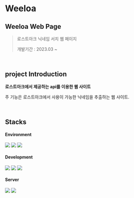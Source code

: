 # Weeloa

## Weeloa Web Page
> 로스트아크 닉네임 서치 웹 페이지
> 
> 개발기간 : 2023.03 ~ 

<br>

## project Introduction
**로스트아크에서 제공하는 api를 이용한 웹 사이트**<br>
        
주 기능은 로스트아크에서 사용이 가능한 닉네임을 추출하는 웹 사이트.

<br>

## Stacks
#### Environment
<img src="https://img.shields.io/badge/intellij-000000?style=for-the-badge&logo=intellijidea&logoColor=white"> <img src="https://img.shields.io/badge/github-181717?style=for-the-badge&logo=github&logoColor=white"> <img src="https://img.shields.io/badge/git-F05032?style=for-the-badge&logo=git&logoColor=white">


#### Development
<img src="https://img.shields.io/badge/java-007396?style=for-the-badge&logo=java&logoColor=white"> <img src="https://img.shields.io/badge/mysql-4479A1?style=for-the-badge&logo=mysql&logoColor=white"> <img src="https://img.shields.io/badge/springboot-6DB33F?style=for-the-badge&logo=springboot&logoColor=white">


#### Server
<img src="https://img.shields.io/badge/amazonaws-232F3E?style=for-the-badge&logo=amazonaws&logoColor=white"> <img src="https://img.shields.io/badge/nginx-009639?style=for-the-badge&logo=amazonaws&logoColor=white">

